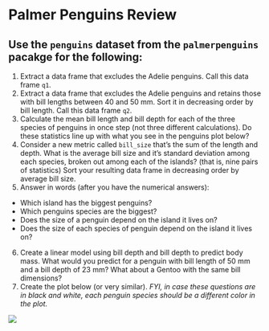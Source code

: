 # Palmer Penguins Review


## Use the `penguins` dataset from the `palmerpenguins` pacakge for the following:

1.	Extract a data frame that excludes the Adelie penguins.  Call this data frame `q1`.
2.	Extract a data frame that excludes the Adelie penguins and retains those with bill lengths between 40 and 50 mm. Sort it in decreasing order by bill length.  Call this data frame `q2`.
3.	Calculate the mean bill length and bill depth for each of the three species of penguins in once step (not three different calculations). Do these statistics line up with what you see in the penguins plot below?
4.	Consider a new metric called `bill_size` that’s the sum of the length and depth. What is the average bill size and it’s standard deviation among each species, broken out among each of the islands? (that is, nine pairs of statistics) Sort your resulting data frame in decreasing order by average bill size.
5.	Answer in words (after you have the numerical answers):
-	Which island has the biggest penguins?
-	Which penguins species are the biggest?
-	Does the size of a penguin depend on the island it lives on?  
- Does the size of each species of penguin depend on the island it lives on?  
6.	Create a linear model using bill depth and bill depth to predict body mass.  What would you predict for a penguin with bill length of 50 mm and a bill depth of 23 mm?  What about a Gentoo with the same bill dimensions?
7.	Create the plot below (or very similar).  *FYI, in case these questions are in black and white, each penguin species should be a different color in the plot.*


![](39-penguins_files/figure-epub3/unnamed-chunk-1-1.png)<!-- -->

